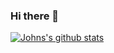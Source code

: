 ### Hi there 👋
[![Johns's github stats](https://github-readme-stats.vercel.app/api?username=john4064&count_private=true&show_icons=true&theme=radical&hide_rank=false)](https://github.com/anuraghazra/github-readme-stats)
<!--
**John4064/John4064** is a ✨ _special_ ✨ repository because its `README.md` (this file) appears on your GitHub profile.

Here are some ideas to get you started:

- 🔭 I’m currently working on ...
- 🌱 I’m currently learning ...
- 👯 I’m looking to collaborate on ...
- 🤔 I’m looking for help with ...
- 💬 Ask me about ...
- 📫 How to reach me: ...
- 😄 Pronouns: ...
- ⚡ Fun fact: ...
-->
